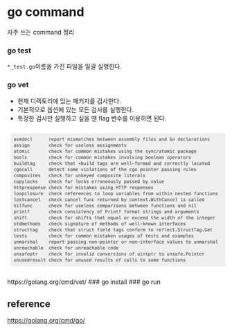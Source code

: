 # go command
자주 쓰는 command 정리
### go test
`*_test.go`이름을 가진 파일을 일괄 실행한다.
### go vet
- 현재 디렉토리에 있는 패키지를 검사한다.
- 기본적으로 옵션에 있는 모든 검사를 실행한다.
- 특정한 검사만 실행하고 싶을 땐 flag 변수를 이용하면 된다.
<p align = "left">
<img src="/img/govet_flags.png" width="700"><br/>
</p>
https://golang.org/cmd/vet/
### go install
### go run

## reference
https://golang.org/cmd/go/
